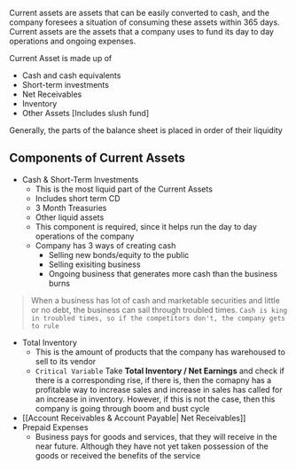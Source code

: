Current assets are assets that can be easily converted to cash, and the company foresees a situation of consuming these assets within 365 days. Current assets are the assets that a company uses to fund its day to day operations and ongoing expenses.

Current Asset is made up of
- Cash and cash equivalents
- Short-term investments
- Net Receivables
- Inventory
- Other Assets [Includes slush fund]

Generally, the parts of the balance sheet is placed in order of their liquidity

## Components of Current Assets

- Cash & Short-Term Investments
	- This is the most liquid part of the Current Assets
	- Includes short term CD
	- 3 Month Treasuries
	- Other liquid assets
	- This component is required, since it helps run the day to day operations of the company
	- Company has 3 ways of creating cash
		- Selling new bonds/equity to the public
		- Selling exisiting business
		- Ongoing business that generates more cash than the business burns
> When a business has lot of cash and marketable securities and little or no debt, the business can sail through troubled times. `Cash is king in troubled times, so if the competitors don't, the company gets to rule`
- Total Inventory
	- This is the amount of products that the company has warehoused to sell to its vendor
	- `Critical Variable` Take **Total Inventory / Net Earnings** and check if there is a corresponding rise, if there is, then the comapny has a profitable way to increase sales and increase in sales has called for an increase in inventory. However, if this is not the case, then this company is going through boom and bust cycle
- [[Account Receivables & Account Payable| Net Receivables]]
- Prepaid Expenses
	- Business pays for goods and services, that they will receive in the near future. Although they have not yet taken possession of the goods or received the benefits of the service
